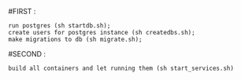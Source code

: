 #FIRST :

    run postgres (sh startdb.sh);
    create users for postgres instance (sh createdbs.sh);
    make migrations to db (sh migrate.sh);

#SECOND :

    build all containers and let running them (sh start_services.sh) 